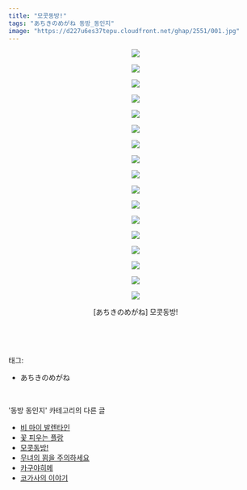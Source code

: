 ```yaml
---
title: "모콧동방!"
tags: "あちきのめがね 동방_동인지"
image: "https://d227u6es37tepu.cloudfront.net/ghap/2551/001.jpg"
---
```

<div class="article">
<p style="text-align: center; clear: none; float: none;"><img src="{{ site.imgserver6 }}/ghap/2551/001.jpg"/></p>
<p style="text-align: center; clear: none; float: none;"><img src="{{ site.imgserver6 }}/ghap/2551/002.jpg"/></p>
<p style="text-align: center; clear: none; float: none;"><img src="{{ site.imgserver6 }}/ghap/2551/003.jpg"/></p>
<p style="text-align: center; clear: none; float: none;"><img src="{{ site.imgserver6 }}/ghap/2551/004.jpg"/></p>
<p style="text-align: center; clear: none; float: none;"><img src="{{ site.imgserver6 }}/ghap/2551/005.jpg"/></p>
<p style="text-align: center; clear: none; float: none;"><img src="{{ site.imgserver6 }}/ghap/2551/006.jpg"/></p>
<p style="text-align: center; clear: none; float: none;"><img src="{{ site.imgserver6 }}/ghap/2551/007.jpg"/></p>
<p style="text-align: center; clear: none; float: none;"><img src="{{ site.imgserver6 }}/ghap/2551/008.jpg"/></p>
<p style="text-align: center; clear: none; float: none;"><img src="{{ site.imgserver6 }}/ghap/2551/009.jpg"/></p>
<p style="text-align: center; clear: none; float: none;"><img src="{{ site.imgserver6 }}/ghap/2551/010.jpg"/></p>
<p style="text-align: center; clear: none; float: none;"><img src="{{ site.imgserver6 }}/ghap/2551/011.jpg"/></p>
<p style="text-align: center; clear: none; float: none;"><img src="{{ site.imgserver6 }}/ghap/2551/012.jpg"/></p>
<p style="text-align: center; clear: none; float: none;"><img src="{{ site.imgserver6 }}/ghap/2551/013.jpg"/></p>
<p style="text-align: center; clear: none; float: none;"><img src="{{ site.imgserver6 }}/ghap/2551/014.jpg"/></p>
<p style="text-align: center; clear: none; float: none;"><img src="{{ site.imgserver6 }}/ghap/2551/015.jpg"/></p>
<p style="text-align: center; clear: none; float: none;"><img src="{{ site.imgserver6 }}/ghap/2551/016.jpg"/></p>
<p style="text-align: center; clear: none; float: none;"><img src="{{ site.imgserver6 }}/ghap/2551/017.jpg"/></p>
<p style="text-align: center; clear: none; float: none;">[あちきのめがね] 모콧동방!</p>
<p><br/></p>
</div><br/>
<div class="tagTrail">
<p>태그: </p>
<ul>
<li>あちきのめがね</li>
</ul>
</div><br/>
<div class="another">
<p>'동방 동인지' 카테고리의 다른 글</p>
<ul>
<li><a href="/ghap_2553">비 마이 발렌타인</a></li>
<li><a href="/ghap_2552">꽃 피우는 플랑</a></li>
<li><a href="/ghap_2551">모콧동방!</a></li>
<li><a href="/ghap_2550">무녀의 꾐을 주의하세요</a></li>
<li><a href="/ghap_2549">카구야히메</a></li>
<li><a href="/ghap_2548">코가사의 이야기</a></li>
</ul>
</div><br/>
<div class="cb_module cb_fluid">
<div class="cb_wrt cb_profile">
</div><!-- commentList close -->
</div><br/>
